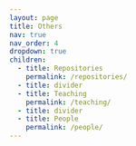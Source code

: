 ```yaml
---
layout: page
title: Others
nav: true
nav_order: 4
dropdown: true
children:
  - title: Repositories
    permalink: /repositories/
  - title: divider
  - title: Teaching
    permalink: /teaching/
  - title: divider
  - title: People
    permalink: /people/
---
```

